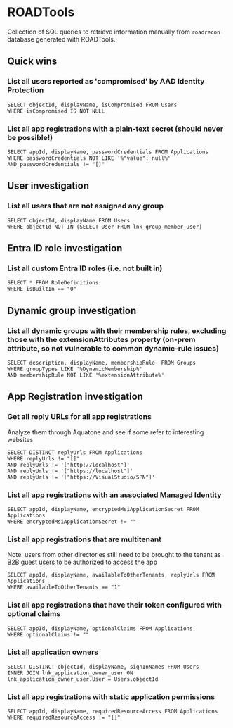 # ROADTools

Collection of SQL queries to retrieve information manually from `roadrecon` database generated with ROADTools.


## Quick wins

### List all users reported as 'compromised' by AAD Identity Protection

```shell
SELECT objectId, displayName, isCompromised FROM Users
WHERE isCompromised IS NOT NULL
```

### List all app registrations with a plain-text secret (should never be possible!)

```shell
SELECT appId, displayName, passwordCredentials FROM Applications
WHERE passwordCredentials NOT LIKE '%"value": null%'
AND passwordCredentials != "[]"
```


## User investigation

### List all users that are not assigned any group
```shell
SELECT objectId, displayName FROM Users 
WHERE objectId NOT IN (SELECT User FROM lnk_group_member_user)
```


## Entra ID role investigation

### List all custom Entra ID roles (i.e. not built in) 

```shell
SELECT * FROM RoleDefinitions
WHERE isBuiltIn == "0"
```


## Dynamic group investigation

### List all dynamic groups with their membership rules, excluding those with the extensionAttributes property (on-prem attribute, so not vulnerable to common dynamic-rule issues)

```shell
SELECT description, displayName, membershipRule  FROM Groups
WHERE groupTypes LIKE '%DynamicMembership%'
AND membershipRule NOT LIKE '%extensionAttribute%'
```


## App Registration investigation

### Get all reply URLs for all app registrations 

Analyze them through Aquatone and see if some refer to interesting websites

```shell
SELECT DISTINCT replyUrls FROM Applications
WHERE replyUrls != "[]"
AND replyUrls != '["http://localhost"]'
AND replyUrls != '["https://localhost"]'
AND replyUrls != '["https://VisualStudio/SPN"]'
```

### List all app registrations with an associated Managed Identity

```shell
SELECT appId, displayName, encryptedMsiApplicationSecret FROM Applications
WHERE encryptedMsiApplicationSecret != ""
```

### List all app registrations that are multitenant

Note: users from other directories still need to be brought to the tenant as B2B guest users to be authorized to access the app

```shell
SELECT appId, displayName, availableToOtherTenants, replyUrls FROM Applications
WHERE availableToOtherTenants == "1"
```

### List all app registrations that have their token configured with optional claims 

```shell
SELECT appId, displayName, optionalClaims FROM Applications
WHERE optionalClaims != ""
```

### List all application owners

```shell
SELECT DISTINCT objectId, displayName, signInNames FROM Users
INNER JOIN lnk_application_owner_user ON lnk_application_owner_user.User = Users.objectId
```

### List all app registrations with static application permissions
```shell
SELECT appId, displayName, requiredResourceAccess FROM Applications
WHERE requiredResourceAccess != "[]"
```
